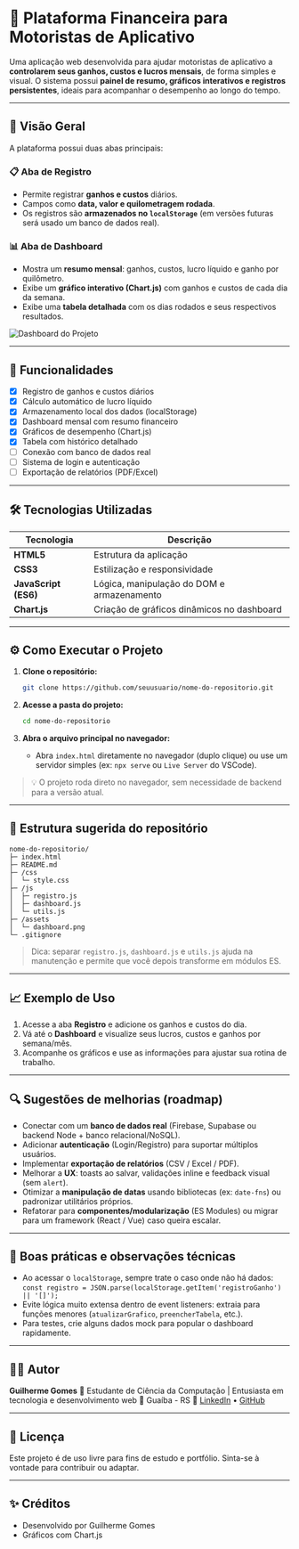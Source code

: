 # 🚗 Plataforma Financeira para Motoristas de Aplicativo

Uma aplicação web desenvolvida para ajudar motoristas de aplicativo a **controlarem seus ganhos, custos e lucros mensais**, de forma simples e visual. O sistema possui **painel de resumo, gráficos interativos e registros persistentes**, ideais para acompanhar o desempenho ao longo do tempo.

---

## 🧭 Visão Geral

A plataforma possui duas abas principais:

### 📋 Aba de Registro

* Permite registrar **ganhos e custos** diários.
* Campos como **data, valor e quilometragem rodada**.
* Os registros são **armazenados no `localStorage`** (em versões futuras será usado um banco de dados real).

### 📊 Aba de Dashboard

* Mostra um **resumo mensal**: ganhos, custos, lucro líquido e ganho por quilômetro.
* Exibe um **gráfico interativo (Chart.js)** com ganhos e custos de cada dia da semana.
* Exibe uma **tabela detalhada** com os dias rodados e seus respectivos resultados.

![Dashboard do Projeto](./assets/dashboard.png)

---

## 🧠 Funcionalidades

* [x] Registro de ganhos e custos diários
* [x] Cálculo automático de lucro líquido
* [x] Armazenamento local dos dados (localStorage)
* [x] Dashboard mensal com resumo financeiro
* [x] Gráficos de desempenho (Chart.js)
* [x] Tabela com histórico detalhado
* [ ] Conexão com banco de dados real
* [ ] Sistema de login e autenticação
* [ ] Exportação de relatórios (PDF/Excel)

---

## 🛠️ Tecnologias Utilizadas

| Tecnologia           | Descrição                                  |
| -------------------- | ------------------------------------------ |
| **HTML5**            | Estrutura da aplicação                     |
| **CSS3**             | Estilização e responsividade               |
| **JavaScript (ES6)** | Lógica, manipulação do DOM e armazenamento |
| **Chart.js**         | Criação de gráficos dinâmicos no dashboard |

---

## ⚙️ Como Executar o Projeto

1. **Clone o repositório:**

   ```bash
   git clone https://github.com/seuusuario/nome-do-repositorio.git
   ```

2. **Acesse a pasta do projeto:**

   ```bash
   cd nome-do-repositorio
   ```

3. **Abra o arquivo principal no navegador:**

   * Abra `index.html` diretamente no navegador (duplo clique) ou use um servidor simples (ex: `npx serve` ou `Live Server` do VSCode).

> 💡 O projeto roda direto no navegador, sem necessidade de backend para a versão atual.

---

## 📁 Estrutura sugerida do repositório

```
nome-do-repositorio/
├─ index.html
├─ README.md
├─ /css
│  └─ style.css
├─ /js
│  ├─ registro.js
│  ├─ dashboard.js
│  └─ utils.js
├─ /assets
│  └─ dashboard.png
└─ .gitignore
```

> Dica: separar `registro.js`, `dashboard.js` e `utils.js` ajuda na manutenção e permite que você depois transforme em módulos ES.

---

## 📈 Exemplo de Uso

1. Acesse a aba **Registro** e adicione os ganhos e custos do dia.
2. Vá até o **Dashboard** e visualize seus lucros, custos e ganhos por semana/mês.
3. Acompanhe os gráficos e use as informações para ajustar sua rotina de trabalho.

---

## 🔍 Sugestões de melhorias (roadmap)

* Conectar com um **banco de dados real** (Firebase, Supabase ou backend Node + banco relacional/NoSQL).
* Adicionar **autenticação** (Login/Registro) para suportar múltiplos usuários.
* Implementar **exportação de relatórios** (CSV / Excel / PDF).
* Melhorar a **UX**: toasts ao salvar, validações inline e feedback visual (sem `alert`).
* Otimizar a **manipulação de datas** usando bibliotecas (ex: `date-fns`) ou padronizar utilitários próprios.
* Refatorar para **componentes/modularização** (ES Modules) ou migrar para um framework (React / Vue) caso queira escalar.

---

## 🧾 Boas práticas e observações técnicas

* Ao acessar o `localStorage`, sempre trate o caso onde não há dados: `const registro = JSON.parse(localStorage.getItem('registroGanho') || '[]');`
* Evite lógica muito extensa dentro de event listeners: extraia para funções menores (`atualizarGrafico`, `preencherTabela`, etc.).
* Para testes, crie alguns dados mock para popular o dashboard rapidamente.

---

## 👨‍💻 Autor

**Guilherme Gomes**
💼 Estudante de Ciência da Computação | Entusiasta em tecnologia e desenvolvimento web
📍 Guaíba - RS
🔗 [LinkedIn](https://www.linkedin.com/in/seu-perfil) • [GitHub](https://github.com/seuusuario)

---

## 🧾 Licença

Este projeto é de uso livre para fins de estudo e portfólio. Sinta-se à vontade para contribuir ou adaptar.

---

## ✨ Créditos

* Desenvolvido por Guilherme Gomes
* Gráficos com Chart.js
